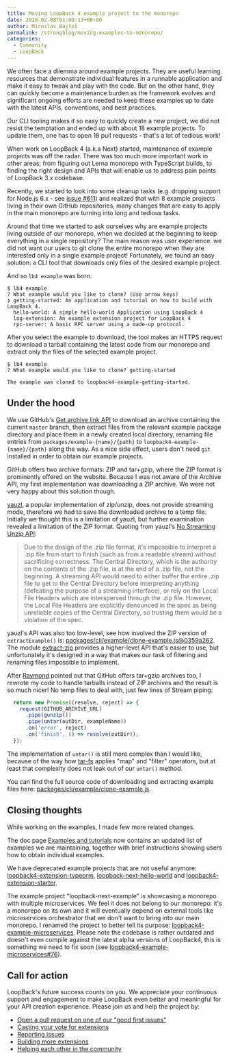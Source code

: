 ```yaml
---
title: Moving LoopBack 4 example project to the monorepo
date: 2018-02-08T01:00:13+00:00
author: Miroslav Bajtoš
permalink: /strongblog/moving-examples-to-monorepo/
categories:
  - Community
  - LoopBack
---
```


We often face a dilemma around example projects. They are useful learning
resources that demonstrate individual features in a runnable application and
make it easy to tweak and play with the code. But on the other hand, they can
quickly become a maintenance burden as the framework evolves and significant
ongoing efforts are needed to keep these examples up to date with the latest
APIs, conventions, and best practices.

Our CLI tooling makes it so easy to quickly create a new project, we did not
resist the temptation and ended up with about 18 example projects. To update
them, one has to open 18 pull requests - that's a lot of tedious work!

When work on LoopBack 4 (a.k.a Next) started, maintenance of example projects
was off the radar. There was too much more important work in other areas; from
figuring out Lerna monorepo with TypeScript builds, to finding the right design
and APIs that will enable us to address pain points of LoopBack 3.x codebase.

Recently, we started to look into some cleanup tasks (e.g. dropping support for
Node.js 6.x - see [issue #611](https://github.com/strongloop/loopback-next/issues/611))
and realized that with 8 example projects living in their own GitHub
repositories, many changes that are easy to apply in the main monorepo
are turning into long and tedious tasks.

Around that time we started to ask ourselves why are example projects living
outside of our monorepo, when we decided at the beginning to keep everything in
a single repository? The main reason was user experience: we did not want our
users to git clone the entire monorepo when they are interested only in a single
example project! Fortunately, we found an easy solution: a CLI tool that
downloads only files of the desired example project.

And so `lb4 example` was born.

```text
$ lb4 example
? What example would you like to clone? (Use arrow keys)
❯ getting-started: An application and tutorial on how to build with LoopBack 4.
  hello-world: A simple hello-world Application using LoopBack 4
  log-extension: An example extension project for LoopBack 4
  rpc-server: A basic RPC server using a made-up protocol.
```

After you select the example to download, the tool makes an HTTPS request to
download a tarball containing the latest code from our monorepo and extract
only the files of the selected example project.

```text
$ lb4 example
? What example would you like to clone? getting-started

The example was cloned to loopback4-example-getting-started.
```

## Under the hood

We use GitHub's [Get archive link API](https://developer.github.com/v3/repos/contents/#get-archive-link) to
download an archive containing the current `master` branch, then extract files
from the relevant example package directory and place them in a newly created
local directory, renaming file entries from `packages/example-{name}/{path}` to
`loopback4-example-{name}/{path}` along the way. As a nice side effect, users
don't need `git` installed in order to obtain our example projects.

GitHub offers two archive formats: ZIP and tar+gzip, where the ZIP format is
prominently offered on the website. Because I was not aware of the Archive API,
my first implementation was downloading a ZIP archive. We were not very happy
about this solution though.

[yauzl](https://www.npmjs.com/package/yauzl), a popular implementation of
zip/unzip, does not provide streaming mode, therefore we had to save the
downloaded archive to a temp file. Initially we thought this is a limitation of
yauzl, but further examination revealed a limitation of the ZIP format.
Quoting from yauzl's [No Streaming Unzip API](https://www.npmjs.com/package/yauzl#no-streaming-unzip-api):

> Due to the design of the .zip file format, it's impossible to interpret a
> .zip file from start to finish (such as from a readable stream) without
> sacrificing correctness. The Central Directory, which is the authority on
> the contents of the .zip file, is at the end of a .zip file, not the
> beginning. A streaming API would need to either buffer the entire .zip
> file to get to the Central Directory before interpreting anything
> (defeating the purpose of a streaming interface), or rely on the Local
> File Headers which are interspersed through the .zip file. However, the
> Local File Headers are explicitly denounced in the spec as being
> unreliable copies of the Central Directory, so trusting them would be a
> violation of the spec.

yauzl's API was also too low-level, see how involved the ZIP version of
`extractExample()` is: [packages/cli/example/clone-example.js@0359a262](https://github.com/strongloop/loopback-next/blob/0359a2627cc8c5adb149acc16a4e1918716ac607/packages/cli/generators/example/clone-example.js#L64-L106).
The module [extract-zip](https://www.npmjs.com/package/extract-zip) provides a
higher-level API that's easier to use, but unfortunately it's designed in a way
that makes our task of filtering and renaming files impossible to implement.

After [Raymond](https://github.com/raymondfeng) pointed out that GitHub offers
tar+gzip archives too, I rewrote my code to handle tarballs instead of ZIP
archives and the result is so much nicer! No temp files to deal with, just few
lines of Stream piping:

```js
  return new Promise((resolve, reject) => {
    request(GITHUB_ARCHIVE_URL)
      .pipe(gunzip())
      .pipe(untar(outDir, exampleName))
      .on('error', reject)
      .on('finish', () => resolve(outDir));
  });
```

The implementation of `untar()` is still more complex than I would like,
because of the way how [tar-fs](https://www.npmjs.com/package/tar-fs) applies
"map" and "filter" operators, but at least that complexity does not leak out of
our `untar()` method.

You can find the full source code of downloading and extracting example files
here:
[packages/cli/example/clone-example.js](https://github.com/strongloop/loopback-next/blob/75479f448aea20dc7f28d27d4f6cd315ca5d0137/packages/cli/generators/example/clone-example.js).

## Closing thoughts

While working on the examples, I made few more related changes.

The doc page [Examples and
tutorials](http://loopback.io/doc/en/lb4/Examples-and-tutorials.html) now
contains an updated list of examples we are maintaining, together with brief
instructions showing users how to obtain individual examples.

We have deprecated example projects that are not useful anymore:
[loopback4-extension-typeorm](https://github.com/strongloop/loopback4-extension-typeorm),
[loopback-next-hello-world](https://github.com/strongloop/loopback-next-hello-world)
and
[loopback4-extension-starter](https://github.com/strongloop/loopback4-extension-starter).

The example project "loopback-next-example" is showcasing a monorepo with
multiple microservices. We feel it does not belong to our monorepo: it's a
monorepo on its own and it will eventually depend on external tools like
microservices orchestrator that we don't want to bring into our main monorepo.
I renamed the project to better tell its purpose:
[loopback4-example-microservices](https://github.com/strongloop/loopback4-example-microservices).
Please note the codebase is rather outdated and doesn't even compile against
the latest alpha versions of LoopBack4, this is something we need to fix soon
(see
[loopback4-example-microservices#76](https://github.com/strongloop/loopback4-example-microservices/issues/76)).

## Call for action

LoopBack's future success counts on you. We appreciate your continuous support and engagement to make LoopBack even better and meaningful for your API creation experience. Please join us and help the project by:

* [Open a pull request on one of our "good first issues"](https://github.com/strongloop/loopback-next/labels/good%20first%20issue)
* [Casting your vote for extensions](https://github.com/strongloop/loopback-next/issues/512)
* [Reporting issues](https://github.com/strongloop/loopback-next/issues)
* [Building more extensions](https://github.com/strongloop/loopback-next/issues/647)
* [Helping each other in the community](https://groups.google.com/forum/#!forum/loopbackjs)

